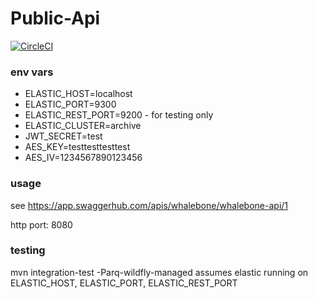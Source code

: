 # Public-Api

[![CircleCI](https://circleci.com/gh/whalebone/public-api.svg?style=svg)](https://circleci.com/gh/whalebone/public-api)

### env vars

- ELASTIC_HOST=localhost
- ELASTIC_PORT=9300
- ELASTIC_REST_PORT=9200  - for testing only
- ELASTIC_CLUSTER=archive
- JWT_SECRET=test
- AES_KEY=testtesttesttest
- AES_IV=1234567890123456

### usage

see https://app.swaggerhub.com/apis/whalebone/whalebone-api/1

http port: 8080

### testing

mvn integration-test -Parq-wildfly-managed
assumes elastic running on ELASTIC_HOST, ELASTIC_PORT, ELASTIC_REST_PORT
